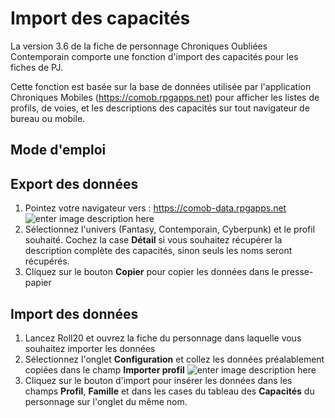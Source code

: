 # Import des capacités

La version 3.6 de la fiche de personnage Chroniques Oubliées Contemporain comporte une fonction d'import des capacités pour les fiches de PJ.

Cette fonction est basée sur la base de données utilisée par l'application Chroniques Mobiles (https://comob.rpgapps.net) pour afficher les listes de profils, de voies, et les descriptions des capacités sur tout navigateur de bureau ou mobile.

## Mode d'emploi

## Export des données

 1. Pointez votre navigateur vers : https://comob-data.rpgapps.net
 ![enter image description here](https://i.imgur.com/YcBJcg5.png)
 2. Sélectionnez l'univers (Fantasy, Contemporain, Cyberpunk) et le profil souhaité. Cochez la case **Détail** si vous souhaitez récupérer la description complète des capacités, sinon seuls les noms seront récupérés.
 3. Cliquez sur le bouton **Copier** pour copier les données dans le presse-papier

## Import des données

 1. Lancez Roll20 et ouvrez la fiche du personnage dans laquelle vous souhaitez importer les données
 2. Sélectionnez l'onglet **Configuration** et collez les données préalablement copiées dans le champ **Importer profil**
![enter image description here](https://i.imgur.com/YB0TtAi.png)
 3. Cliquez sur le bouton d'import pour insérer les données dans les champs **Profil**, **Famille** et dans les cases du tableau des **Capacités** du personnage sur l'onglet du même nom.

<!--stackedit_data:
eyJoaXN0b3J5IjpbLTE2NTcyODY3LC0zMTM5OTg3NDMsLTEzNz
MxMzY4NDUsMTI1MTg5MjI2XX0=
-->